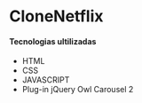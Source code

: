 # CloneNetflix

<h4>Tecnologias ultilizadas</h4>

<ul>
    <li>HTML</li>
    <li>CSS</li>
    <li>JAVASCRIPT</li>
    <li src="https://owlcarousel2.github.io/OwlCarousel2/">Plug-in jQuery Owl Carousel 2</li>
</ul>

